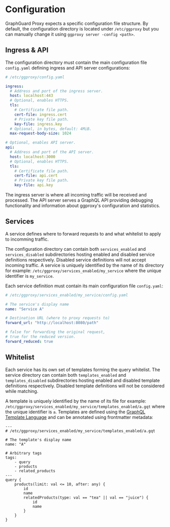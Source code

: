 # Configuration

GraphGuard Proxy expects a specific configuration file structure. By default, the configuration directory is located under `/etc/ggproxy` but you can manually change it using `ggproxy server -config <path>`.

## Ingress & API

The configuration directory must contain the main configuration file `config.yaml` defining ingress and API server configurations:

```yaml
# /etc/ggproxy/config.yaml

ingress:
  # Address and port of the ingress server.
  host: localhost:443
  # Optional, enables HTTPS.
  tls:
    # Certificate file path.
    cert-file: ingress.cert
    # Private key file path.
    key-file: ingress.key
  # Optional, in bytes, default: 4MiB.
  max-request-body-size: 1024

# Optional, enables API server.
api:
  # Address and port of the API server.
  host: localhost:3000
  # Optional, enables HTTPS.
  tls:
    # Certificate file path.
    cert-file: api.cert
    # Private key file path.
    key-file: api.key
```

The ingress server is where all incoming traffic will be received and processed.
The API server serves a GraphQL API providing debugging functionality and information about ggproxy's configuration and statistics.

## Services

A service defines where to forward requests to and what whitelist to apply to incomming traffic.

The configuration directory can contain both `services_enabled` and `services_disabled` subdirectories hosting enabled and disabled service definitions respectively. Disabled service definitions will not accept incoming traffic. A service is uniquely identified by the name of its directory for example: `/etc/ggproxy/services_enabled/my_service` where the unique identifier is `my_service`.

Each service definition must contain its main configuration file `config.yaml`:

```yaml
# /etc/ggproxy/services_enabled/my_service/config.yaml

# The service's display name
name: "Service A"

# Destination URL (where to proxy requests to)
forward_url: "http://localhost:8080/path"

# false for forwarding the original request,
# true for the reduced version.
forward_reduced: true
```

## Whitelist

Each service has its own set of templates forming the query whitelist. The service directory can contain both `templates_enabled` and `templates_disabled` subdirectories hosting enabled and disabled template definitions respectively.
Disabled template definitions will not be considered while matching.

A template is uniquely identified by the name of its file for example: `/etc/ggproxy/services_enabled/my_service/templates_enabled/a.gqt` where the unique identifier is `a`.
Templates are defined using the [GraphQL Template Language](gqt) and can be annotated using frontmatter metadata:

```
---
# /etc/ggproxy/services_enabled/my_service/templates_enabled/a.gqt

# The template's display name
name: "A"

# Arbitrary tags
tags:
    - query
    - products
    - related_products
---
query {
    products(limit: val <= 10, after: any) {
        id
        name
        relatedProducts(type: val == "tea" || val == "juice") {
            id
            name
        }
    }
}
```
